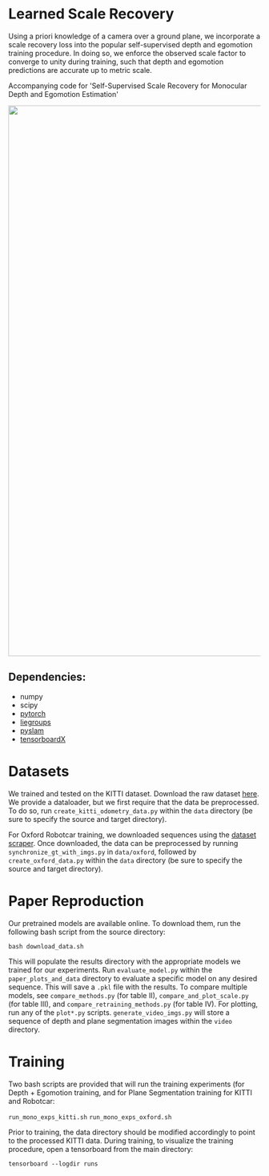 # Learned Scale Recovery
Using a priori knowledge of a camera over a ground plane, we incorporate a scale recovery loss into the popular self-supervised depth and egomotion training procedure. In doing so, we enforce the observed scale factor to converge to unity during training, such that depth and egomotion predictions are accurate up to metric scale.

Accompanying code for 'Self-Supervised Scale Recovery for Monocular Depth and Egomotion Estimation'

<img src="https://github.com/utiasSTARS/learned_scale_recovery/blob/master/data/loss-diagram.png" width="1100px"/>


## Dependencies:
* numpy
* scipy
* [pytorch](https://pytorch.org/) 
* [liegroups](https://github.com/utiasSTARS/liegroups)
* [pyslam](https://github.com/utiasSTARS/pyslam)
* [tensorboardX](https://github.com/lanpa/tensorboardX)

# Datasets

We trained and tested on the KITTI dataset. Download the raw dataset [here](http://www.cvlibs.net/datasets/kitti/raw_data.php). We provide a dataloader, but we first require that the data be preprocessed. To do so, run `create_kitti_odometry_data.py` within the `data` directory (be sure to specify the source and target directory). 

For Oxford Robotcar training, we downloaded sequences using the [dataset scraper](https://github.com/mttgdd/RobotCarDataset-Scraper). Once downloaded, the data can be preprocessed by running `synchronize_gt_with_imgs.py` in `data/oxford`, followed by `create_oxford_data.py` within the `data` directory (be sure to specify the source and target directory).

# Paper Reproduction

Our pretrained models are available online. To download them, run the following bash script from the source directory:

```
bash download_data.sh
```

This will populate the results directory with the appropriate models we trained for our experiments. Run `evaluate_model.py` within the `paper_plots_and_data` directory to evaluate a specific model on any desired sequence. This will save a `.pkl` file with the results. To compare multiple models, see `compare_methods.py` (for table II), `compare_and_plot_scale.py` (for table III), and `compare_retraining_methods.py` (for table IV). For plotting, run any of the `plot*.py` scripts. `generate_video_imgs.py` will store a sequence of depth and plane segmentation images within the `video` directory.


# Training

Two bash scripts are provided that will run the training experiments (for Depth + Egomotion training, and for Plane Segmentation training for KITTI and Robotcar: 

`run_mono_exps_kitti.sh`
`run_mono_exps_oxford.sh`

Prior to training, the data directory should be modified accordingly to point to the processed KITTI data. During training, to visualize the training procedure, open a tensorboard from the main directory:

`tensorboard --logdir runs` 
